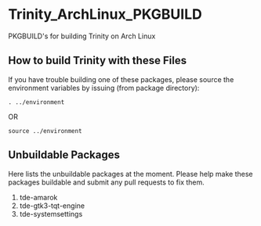 # Trinity_ArchLinux_PKGBUILD
PKGBUILD's for building Trinity on Arch Linux


## How to build Trinity with these Files
If you have trouble building one of these packages,
please source the environment variables by issuing (from package directory):
```
. ../environment
```
OR
```
source ../environment
```

## Unbuildable Packages
Here lists the unbuildable packages at the moment. Please help make these packages buildable and submit any pull
requests to fix them. 

1. tde-amarok
2. tde-gtk3-tqt-engine
3. tde-systemsettings
